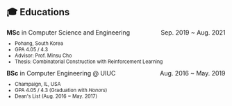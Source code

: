 ## 🎓 Educations
<div style="display: flex; justify-content: space-between; width: 100%;">
  <span><strong>MSc</strong> in Computer Science and Engineering</span>
  <span>Sep. 2019 ~ Aug. 2021</span>
</div>
<ul style="font-size: 0.8em; margin-top: 10px;">
  <li>Pohang, South Korea</li>
  <li>GPA 4.05 / 4.3</li>
  <li>Advisor: Prof. Minsu Cho</li>
  <li>Thesis: Combinatorial Construction with Reinforcement Learning</li>
</ul>

<div style="display: flex; justify-content: space-between; width: 100%;">
  <span><strong>BSc</strong> in Computer Engineering @ UIUC</span>
  <span>Aug. 2016 ~ May. 2019</span>
</div>
<ul style="font-size: 0.8em; margin-top: 10px;">
  <li>Champaign, IL, USA</li>
  <li>GPA 4.05 / 4.3 (Graduation with <i>Honors</i>)</li>
  <li>Dean's List (Aug. 2016 ~ May. 2017)</li>
</ul>